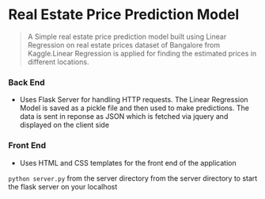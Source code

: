 # Real Estate Price Prediction Model
> A Simple real estate price prediction model built using Linear Regression on real estate prices dataset of Bangalore from Kaggle.Linear Regression is applied for finding the estimated prices in different locations.

### Back End
* Uses Flask Server for handling HTTP requests. The Linear Regression Model is saved as a pickle file and then used to make predictions. The data is sent in reponse as JSON which is fetched via jquery and displayed on the client side

### Front End
* Uses HTML and CSS templates for the front end of the application 

```python server.py``` from the server directory from the server directory to start the flask server on your localhost
